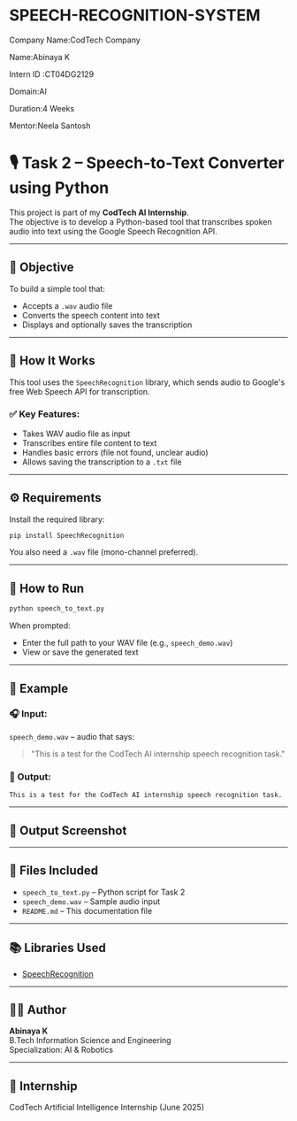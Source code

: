 # SPEECH-RECOGNITION-SYSTEM
Company Name:CodTech Company

Name:Abinaya K

Intern ID :CT04DG2129

Domain:AI

Duration:4 Weeks

Mentor:Neela Santosh

# 🎙️ Task 2 – Speech-to-Text Converter using Python

This project is part of my **CodTech AI Internship**.  
The objective is to develop a Python-based tool that transcribes spoken audio into text using the Google Speech Recognition API.

---

## 📌 Objective

To build a simple tool that:
- Accepts a `.wav` audio file
- Converts the speech content into text
- Displays and optionally saves the transcription

---

## 🚀 How It Works

This tool uses the `SpeechRecognition` library, which sends audio to Google's free Web Speech API for transcription.

### ✅ Key Features:
- Takes WAV audio file as input
- Transcribes entire file content to text
- Handles basic errors (file not found, unclear audio)
- Allows saving the transcription to a `.txt` file

---

## ⚙️ Requirements

Install the required library:

```bash
pip install SpeechRecognition
```

You also need a `.wav` file (mono-channel preferred).

---

## 🧠 How to Run

```bash
python speech_to_text.py
```

When prompted:

- Enter the full path to your WAV file (e.g., `speech_demo.wav`)
- View or save the generated text

---

## 🧪 Example

### 🎧 Input:

`speech_demo.wav` – audio that says:

> "This is a test for the CodTech AI internship speech recognition task."

### 📝 Output:

```
This is a test for the CodTech AI internship speech recognition task.
```

---

## 📸 Output Screenshot


---

## 📁 Files Included

- `speech_to_text.py` – Python script for Task 2
- `speech_demo.wav` – Sample audio input
- `README.md` – This documentation file

---

## 📚 Libraries Used

- [SpeechRecognition](https://pypi.org/project/SpeechRecognition/)

---

## 🙋‍♀️ Author

**Abinaya K**  
B.Tech Information Science and Engineering  
Specialization: AI & Robotics

---

## 🔗 Internship

CodTech Artificial Intelligence Internship (June 2025)
